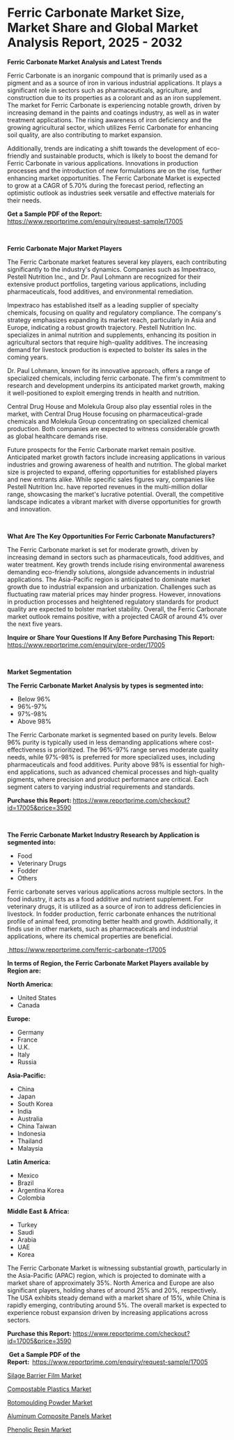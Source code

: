 <p><h1>Ferric Carbonate Market Size, Market Share and Global Market Analysis Report, 2025 - 2032</h1></p><p><strong>Ferric Carbonate Market Analysis and Latest Trends</strong></p>
<p><p>Ferric Carbonate is an inorganic compound that is primarily used as a pigment and as a source of iron in various industrial applications. It plays a significant role in sectors such as pharmaceuticals, agriculture, and construction due to its properties as a colorant and as an iron supplement. The market for Ferric Carbonate is experiencing notable growth, driven by increasing demand in the paints and coatings industry, as well as in water treatment applications. The rising awareness of iron deficiency and the growing agricultural sector, which utilizes Ferric Carbonate for enhancing soil quality, are also contributing to market expansion.</p><p>Additionally, trends are indicating a shift towards the development of eco-friendly and sustainable products, which is likely to boost the demand for Ferric Carbonate in various applications. Innovations in production processes and the introduction of new formulations are on the rise, further enhancing market opportunities. The Ferric Carbonate Market is expected to grow at a CAGR of 5.70% during the forecast period, reflecting an optimistic outlook as industries seek versatile and effective materials for their needs.</p></p>
<p><strong>Get a Sample PDF of the Report:&nbsp;</strong> <a href="https://www.reportprime.com/enquiry/request-sample/17005?utm_campaign=1080&utm_medium=2&utm_source=Github&utm_content=ia&utm_term=18032025&utm_id=ferric-carbonate">https://www.reportprime.com/enquiry/request-sample/17005</a></p>
<p>&nbsp;</p>
<p><strong>Ferric Carbonate Major Market Players</strong></p>
<p><p>The Ferric Carbonate market features several key players, each contributing significantly to the industry's dynamics. Companies such as Impextraco, Pestell Nutrition Inc., and Dr. Paul Lohmann are recognized for their extensive product portfolios, targeting various applications, including pharmaceuticals, food additives, and environmental remediation.</p><p>Impextraco has established itself as a leading supplier of specialty chemicals, focusing on quality and regulatory compliance. The company's strategy emphasizes expanding its market reach, particularly in Asia and Europe, indicating a robust growth trajectory. Pestell Nutrition Inc. specializes in animal nutrition and supplements, enhancing its position in agricultural sectors that require high-quality additives. The increasing demand for livestock production is expected to bolster its sales in the coming years.</p><p>Dr. Paul Lohmann, known for its innovative approach, offers a range of specialized chemicals, including ferric carbonate. The firm's commitment to research and development underpins its anticipated market growth, making it well-positioned to exploit emerging trends in health and nutrition.</p><p>Central Drug House and Molekula Group also play essential roles in the market, with Central Drug House focusing on pharmaceutical-grade chemicals and Molekula Group concentrating on specialized chemical production. Both companies are expected to witness considerable growth as global healthcare demands rise.</p><p>Future prospects for the Ferric Carbonate market remain positive. Anticipated market growth factors include increasing applications in various industries and growing awareness of health and nutrition. The global market size is projected to expand, offering opportunities for established players and new entrants alike. While specific sales figures vary, companies like Pestell Nutrition Inc. have reported revenues in the multi-million dollar range, showcasing the market's lucrative potential. Overall, the competitive landscape indicates a vibrant market with diverse opportunities for growth and innovation.</p></p>
<p>&nbsp;</p>
<p><strong>What Are The Key Opportunities For Ferric Carbonate Manufacturers?</strong></p>
<p><p>The Ferric Carbonate market is set for moderate growth, driven by increasing demand in sectors such as pharmaceuticals, food additives, and water treatment. Key growth trends include rising environmental awareness demanding eco-friendly solutions, alongside advancements in industrial applications. The Asia-Pacific region is anticipated to dominate market growth due to industrial expansion and urbanization. Challenges such as fluctuating raw material prices may hinder progress. However, innovations in production processes and heightened regulatory standards for product quality are expected to bolster market stability. Overall, the Ferric Carbonate market outlook remains positive, with a projected CAGR of around 4% over the next five years.</p></p>
<p><strong>Inquire or Share Your Questions If Any Before Purchasing This Report:</strong> <a href="https://www.reportprime.com/enquiry/pre-order/17005?utm_campaign=1080&utm_medium=2&utm_source=Github&utm_content=ia&utm_term=18032025&utm_id=ferric-carbonate">https://www.reportprime.com/enquiry/pre-order/17005</a></p>
<p>&nbsp;</p>
<p><strong>Market Segmentation</strong></p>
<p><strong>The Ferric Carbonate Market Analysis by types is segmented into:</strong></p>
<p><ul><li>Below 96%</li><li>96%-97%</li><li>97%-98%</li><li>Above 98%</li></ul></p>
<p><p>The Ferric Carbonate market is segmented based on purity levels. Below 96% purity is typically used in less demanding applications where cost-effectiveness is prioritized. The 96%-97% range serves moderate quality needs, while 97%-98% is preferred for more specialized uses, including pharmaceuticals and food additives. Purity above 98% is essential for high-end applications, such as advanced chemical processes and high-quality pigments, where precision and product performance are critical. Each segment caters to varying industrial requirements and standards.</p></p>
<p><strong>Purchase this Report:&nbsp;</strong><a href="https://www.reportprime.com/checkout?id=17005&price=3590&utm_campaign=1080&utm_medium=2&utm_source=Github&utm_content=ia&utm_term=18032025&utm_id=ferric-carbonate">https://www.reportprime.com/checkout?id=17005&price=3590</a></p>
<p>&nbsp;</p>
<p><strong>The Ferric Carbonate Market Industry Research by Application is segmented into:</strong></p>
<p><ul><li>Food</li><li>Veterinary Drugs</li><li>Fodder</li><li>Others</li></ul></p>
<p><p>Ferric carbonate serves various applications across multiple sectors. In the food industry, it acts as a food additive and nutrient supplement. For veterinary drugs, it is utilized as a source of iron to address deficiencies in livestock. In fodder production, ferric carbonate enhances the nutritional profile of animal feed, promoting better health and growth. Additionally, it finds use in other markets, such as pharmaceuticals and industrial applications, where its chemical properties are beneficial.</p></p>
<p><a href="https://www.reportprime.com/ferric-carbonate-r17005?utm_campaign=1080&utm_medium=2&utm_source=Github&utm_content=ia&utm_term=18032025&utm_id=ferric-carbonate">&nbsp;https://www.reportprime.com/ferric-carbonate-r17005</a></p>
<p><strong>In terms of Region, the Ferric Carbonate Market Players available by Region are:</strong></p>
<p>
    <p> <strong> North America: </strong>
        <ul>
            <li>United States</li>
            <li>Canada</li>
        </ul>
        </p> 
    <p> <strong> Europe: </strong>
        <ul>
            <li>Germany</li>
            <li>France</li>
            <li>U.K.</li>
            <li>Italy</li>
            <li>Russia</li>
        </ul>
        </p> 
    <p> <strong> Asia-Pacific: </strong>
        <ul>
            <li>China</li>
            <li>Japan</li>
            <li>South Korea</li>
            <li>India</li>
            <li>Australia</li>
            <li>China Taiwan</li>
            <li>Indonesia</li>
            <li>Thailand</li>
            <li>Malaysia</li>
        </ul>
        </p> 
    <p> <strong> Latin America: </strong>
        <ul>
            <li>Mexico</li>
            <li>Brazil</li>
            <li>Argentina Korea</li>
            <li>Colombia</li>
        </ul>
        </p> 
    <p> <strong> Middle East & Africa: </strong>
        <ul>
            <li>Turkey</li>
            <li>Saudi</li>
            <li>Arabia</li>
            <li>UAE</li>
            <li>Korea</li>
        </ul>
    </p>
    </p>
<p><p>The Ferric Carbonate Market is witnessing substantial growth, particularly in the Asia-Pacific (APAC) region, which is projected to dominate with a market share of approximately 35%. North America and Europe are also significant players, holding shares of around 25% and 20%, respectively. The USA exhibits steady demand with a market share of 15%, while China is rapidly emerging, contributing around 5%. The overall market is expected to experience robust expansion driven by increasing applications across sectors.</p></p>
<p><strong>Purchase this Report: </strong><a href="https://www.reportprime.com/checkout?id=17005&price=3590&utm_campaign=1080&utm_medium=2&utm_source=Github&utm_content=ia&utm_term=18032025&utm_id=ferric-carbonate">https://www.reportprime.com/checkout?id=17005&price=3590</a></p>
<p>&nbsp;<strong>Get a Sample PDF of the Report:&nbsp;&nbsp;</strong><a href="https://www.reportprime.com/enquiry/request-sample/17005?utm_campaign=1080&utm_medium=2&utm_source=Github&utm_content=ia&utm_term=18032025&utm_id=ferric-carbonate">https://www.reportprime.com/enquiry/request-sample/17005</a></p>
<p><strong></strong></p>
<p><p><a href="https://github.com/lazloklitz2e/Market-Research-Report-List-1/blob/main/silage-barrier-film-market.md?utm_campaign=1080&utm_medium=2&utm_source=Github&utm_content=ia&utm_term=18032025&utm_id=ferric-carbonate">Silage Barrier Film Market</a></p><p><a href="https://github.com/rueffmuoloqw/Market-Research-Report-List-1/blob/main/compostable-plastics-market.md?utm_campaign=1080&utm_medium=2&utm_source=Github&utm_content=ia&utm_term=18032025&utm_id=ferric-carbonate">Compostable Plastics Market</a></p><p><a href="https://github.com/saqafidrahea/Market-Research-Report-List-1/blob/main/rotomoulding-powder-market.md?utm_campaign=1080&utm_medium=2&utm_source=Github&utm_content=ia&utm_term=18032025&utm_id=ferric-carbonate">Rotomoulding Powder Market</a></p><p><a href="https://github.com/atawanyeze/Market-Research-Report-List-1/blob/main/aluminum-composite-panels-market.md?utm_campaign=1080&utm_medium=2&utm_source=Github&utm_content=ia&utm_term=18032025&utm_id=ferric-carbonate">Aluminum Composite Panels Market</a></p><p><a href="https://github.com/onutsheinz/Market-Research-Report-List-1/blob/main/phenolic-resin-market.md?utm_campaign=1080&utm_medium=2&utm_source=Github&utm_content=ia&utm_term=18032025&utm_id=ferric-carbonate">Phenolic Resin Market</a></p></p>
